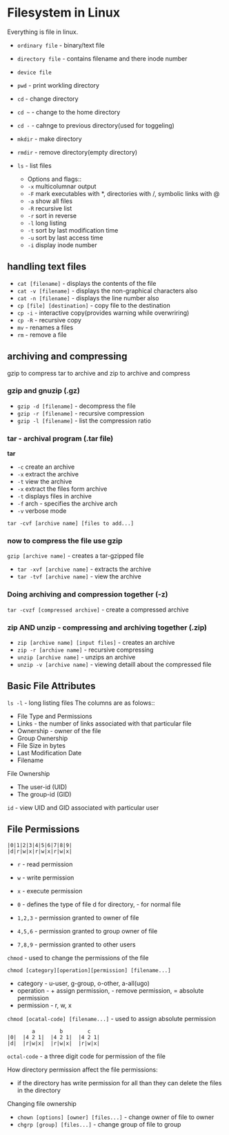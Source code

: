 # Filesystem in Linux

Everything is file in linux.

* `ordinary file` - binary/text file
* `directory file` - contains filename and there inode number
* `device file`

* `pwd` - print workling directory

* `cd` - change directory
* `cd ~` - change to the home directory
* `cd -` - cahnge to previous directory(used for toggeling)

* `mkdir` - make directory
* `rmdir` - remove directory(empty directory)

* `ls` - list files 
    * Options and flags::
    * `-x` multicolumnar output
    * `-F` mark executables with *, directories with /, symbolic links with @
    * `-a` show all files
    * `-R` recursive list
    * `-r` sort in reverse
    * `-l` long listing
    * `-t` sort by last modification time
    * `-u` sort by last access time
    * `-i` display inode number

## handling text files


* `cat [filename]` - displays the contents of the file 
* `cat -v [filename]` - displays the non-graphical characters also
* `cat -n [filename]` - displays the line number also
* `cp [file] [destination]` - copy file to the destination
* `cp -i` - interactive copy(provides warning while overwriring)
* `cp -R` - recursive copy 
* `mv` - renames a files 
* `rm` - remove a file


## archiving and compressing

gzip to compress tar to archive and zip to archive and compress

### gzip and gnuzip (.gz)

* `gzip -d [filename]` - decompress the file
* `gzip -r [filename]` - recursive compression
* `gzip -l [filename]` - list the compression ratio

### tar - archival program (.tar file)

**tar**

* `-c` create an archive
* `-x` extract the archive
* `-t` view the archive
* `-x` extract the files form archive
* `-t` displays files in archive
* `-f` arch - specifies the archive arch
* `-v` verbose mode

`tar -cvf [archive name] [files to add...]`

### now to compress the file use gzip

`gzip [archive name]` - creates a tar-gzipped file

* `tar -xvf [archive name]` - extracts the archive
* `tar -tvf [archive name]` - view the archive

### Doing archiving and compression together (-z)

`tar -cvzf [compressed archive]` - create a compressed archive

### zip AND unzip - compressing and archiving together (.zip)

* `zip [archive name] [input files]` - creates an archive
* `zip -r [archive name]` - recursive compressing
* `unzip [archive name]` - unzips an archive
* `unzip -v [archive name]` - viewing detaill about the compressed file


## Basic File Attributes


`ls -l` - long listing files 
The columns are as folows::
* File Type and Permissions
* Links - the number of links associated with that particular file
* Ownership - owner of the file
* Group Ownership 
* File Size in bytes
* Last Modification Date
* Filename

File Ownership
* The user-id (UID) 
* The group-id (GID)

`id` - view UID and GID associated with particular user

## File Permissions

```
|0|1|2|3|4|5|6|7|8|9|
|d|r|w|x|r|w|x|r|w|x|
```

* `r` - read permission
* `w` - write permission
* `x` - execute permission

* `0` - defines the type of file d for directory, - for normal file
* `1,2,3` - permission granted to owner of file
* `4,5,6` - permission granted to group owner of file
* `7,8,9` - permission granted to other users

`chmod` - used to change the permissions of the file

`chmod [category][operation][permission] [filename...]`

* category - u-user, g-group, o-other, a-all(ugo)
* operation - + assign permission, - remove permission, = absolute permission
* permission - r, w, x

`chmod [ocatal-code] [filename...]` - used to assign absolute permission

```
        a        b        c
|0|  |4 2 1|  |4 2 1|  |4 2 1|
|d|  |r|w|x|  |r|w|x|  |r|w|x|
```

`octal-code` - a three digit code for permission of the file

How directory permission affect the file permissions:
* if the directory has write permission for all than they can delete the files in the directory

Changing file ownership

* `chown [options] [owner] [files...]` - change owner of file to owner
* `chgrp [group] [files...]` - change group of file to group
